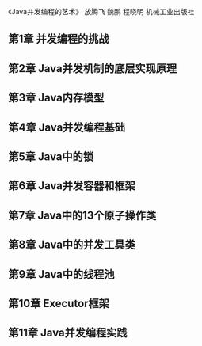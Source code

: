  《Java并发编程的艺术》 放腾飞 魏鹏 程晓明 机械工业出版社

## 第1章 并发编程的挑战
## 第2章 Java并发机制的底层实现原理
## 第3章 Java内存模型
## 第4章 Java并发编程基础
## 第5章 Java中的锁
## 第6章 Java并发容器和框架
## 第7章 Java中的13个原子操作类
## 第8章 Java中的并发工具类
## 第9章 Java中的线程池
## 第10章 Executor框架
## 第11章 Java并发编程实践
